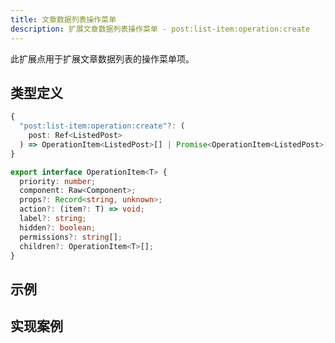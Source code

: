 ```yaml
---
title: 文章数据列表操作菜单
description: 扩展文章数据列表操作菜单 - post:list-item:operation:create
---
```


此扩展点用于扩展文章数据列表的操作菜单项。

## 类型定义

```ts
{
  "post:list-item:operation:create"?: (
    post: Ref<ListedPost>
  ) => OperationItem<ListedPost>[] | Promise<OperationItem<ListedPost>[]>;
}
```

```ts title="OperationItem"
export interface OperationItem<T> {
  priority: number;
  component: Raw<Component>;
  props?: Record<string, unknown>;
  action?: (item?: T) => void;
  label?: string;
  hidden?: boolean;
  permissions?: string[];
  children?: OperationItem<T>[];
}
```

## 示例

## 实现案例
